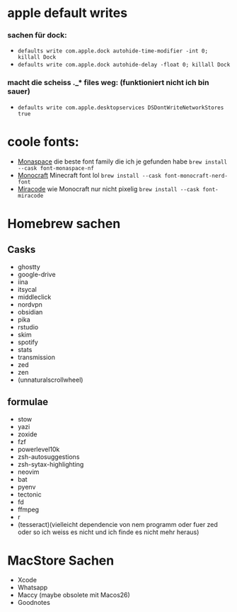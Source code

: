 # apple default writes

### sachen für dock:

- `defaults write com.apple.dock autohide-time-modifier -int 0; killall Dock`
- `defaults write com.apple.dock autohide-delay -float 0; killall Dock`

### macht die scheiss .\_\* files weg: (funktioniert nicht ich bin sauer)

- `defaults write com.apple.desktopservices DSDontWriteNetworkStores true`

# coole fonts:

- [Monaspace](https://monaspace.githubnext.com/) die beste font family die ich je gefunden habe `brew install --cask font-monaspace-nf`
- [Monocraft](https://github.com/IdreesInc/Monocraft) Minecraft font lol `brew install --cask font-monocraft-nerd-font`
- [Miracode](https://github.com/IdreesInc/Miracode) wie Monocraft nur nicht pixelig `brew install --cask font-miracode`

# Homebrew sachen

## Casks

- ghostty
- google-drive
- iina
- itsycal
- middleclick
- nordvpn
- obsidian
- pika
- rstudio
- skim
- spotify
- stats
- transmission
- zed
- zen
- (unnaturalscrollwheel)

## formulae

- stow
- yazi
- zoxide
- fzf
- powerlevel10k
- zsh-autosuggestions
- zsh-sytax-highlighting
- neovim
- bat
- pyenv
- tectonic
- fd
- ffmpeg
- r
- (tesseract)(vielleicht dependencie von nem programm oder fuer zed oder so ich weiss es nicht und ich finde es nicht mehr heraus)

# MacStore Sachen

- Xcode
- Whatsapp
- Maccy (maybe obsolete mit Macos26)
- Goodnotes
